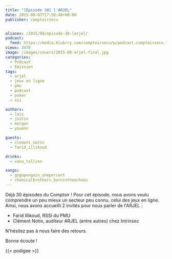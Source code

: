 ```yaml
---
title: "[Épisode 30] l'ARJEL"
date: 2015-08-07T17:58:49+00:00
publisher: comptoirsecu


aliases: /2015/08/episode-30-larjel/
podcast:
  feed: https://media.blubrry.com/comptoirsecu/p/podcast.comptoirsecu.fr/CSEC.EP30.2015-08-07.ARJEL.mp3
views: 3470
image: /images/covers/2015-08-arjel-final.jpg
categories:
  - Podcast
  - Emission
tags:
  - arjel
  - jeux en ligne
  - pmu
  - podcast
  - poker
  - ssi

authors:
  - lois
  - justin
  - morgan
  - youenn

guests:
  - clement_notin
  - farid_illikoud

drinks:
  - vana_tallinn

songs:
  - gogopenguin_onepercent
  - chemicalbrothers_bornintheechoes
---
```



Déjà 30 épisodes du Comptoir ! Pour cet épisode, nous avons voulu comprendre un peu mieux un secteur peu connu, celui des jeux en ligne. Ainsi, nous avons accueilli 2 invités pour nous parler de l'ARJEL :

  * Farid Illikoud, RSSI du PMU
  * Clément Notin, auditeur ARJEL (entre autres) chez Intrinsec

N'hésitez pas à nous faire des retours.

Bonne écoute !

{{< podigee >}}
